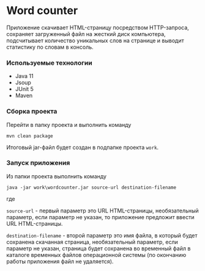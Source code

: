# Word counter

Приложение скачивает HTML-страницу посредством HTTP-запроса,
сохраняет загруженный файл на жесткий диск компьютера,
подсчитывает количество уникальных слов на странице
и выводит статистику по словам в консоль.

### Используемые технологии
* Java 11
* Jsoup
* JUnit 5
* Maven

### Сборка проекта

Перейти в папку проекта и выполнить команду
```
mvn clean package
```
Итоговый jar-файл будет создан в подпапке проекта `work`.

### Запуск приложения

Из папки проекта выполнить команду
```
java -jar work\wordcounter.jar source-url destination-filename
```
где

`source-url` - первый параметр это URL HTML-страницы,
необязательный параметр, 
если параметр не указан, то приложение предложит ввести URL HTML-страницы.

`destination-filename` - второй параметр это имя файла, в который будет сохранена скачанная страница,
необязательный параметр,
если параметр не указан, страница будет сохранена во временный файл в каталоге временных файлов операционной системы
(по окончанию работы приложения файл не удаляется).
